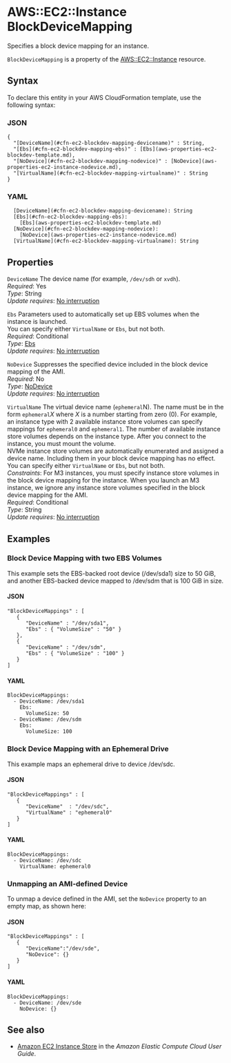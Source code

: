 # AWS::EC2::Instance BlockDeviceMapping<a name="aws-properties-ec2-blockdev-mapping"></a>

Specifies a block device mapping for an instance\.

 `BlockDeviceMapping` is a property of the [AWS::EC2::Instance](https://docs.aws.amazon.com/AWSCloudFormation/latest/UserGuide/aws-properties-ec2-instance.html) resource\.

## Syntax<a name="aws-properties-ec2-blockdev-mapping-syntax"></a>

To declare this entity in your AWS CloudFormation template, use the following syntax:

### JSON<a name="aws-properties-ec2-blockdev-mapping-syntax.json"></a>

```
{
  "[DeviceName](#cfn-ec2-blockdev-mapping-devicename)" : String,
  "[Ebs](#cfn-ec2-blockdev-mapping-ebs)" : [Ebs](aws-properties-ec2-blockdev-template.md),
  "[NoDevice](#cfn-ec2-blockdev-mapping-nodevice)" : [NoDevice](aws-properties-ec2-instance-nodevice.md),
  "[VirtualName](#cfn-ec2-blockdev-mapping-virtualname)" : String
}
```

### YAML<a name="aws-properties-ec2-blockdev-mapping-syntax.yaml"></a>

```
  [DeviceName](#cfn-ec2-blockdev-mapping-devicename): String
  [Ebs](#cfn-ec2-blockdev-mapping-ebs): 
    [Ebs](aws-properties-ec2-blockdev-template.md)
  [NoDevice](#cfn-ec2-blockdev-mapping-nodevice): 
    [NoDevice](aws-properties-ec2-instance-nodevice.md)
  [VirtualName](#cfn-ec2-blockdev-mapping-virtualname): String
```

## Properties<a name="aws-properties-ec2-blockdev-mapping-properties"></a>

`DeviceName`  <a name="cfn-ec2-blockdev-mapping-devicename"></a>
The device name \(for example, `/dev/sdh` or `xvdh`\)\.  
*Required*: Yes  
*Type*: String  
*Update requires*: [No interruption](https://docs.aws.amazon.com/AWSCloudFormation/latest/UserGuide/using-cfn-updating-stacks-update-behaviors.html#update-no-interrupt)

`Ebs`  <a name="cfn-ec2-blockdev-mapping-ebs"></a>
Parameters used to automatically set up EBS volumes when the instance is launched\.  
You can specify either `VirtualName` or `Ebs`, but not both\.  
*Required*: Conditional  
*Type*: [Ebs](aws-properties-ec2-blockdev-template.md)  
*Update requires*: [No interruption](https://docs.aws.amazon.com/AWSCloudFormation/latest/UserGuide/using-cfn-updating-stacks-update-behaviors.html#update-no-interrupt)

`NoDevice`  <a name="cfn-ec2-blockdev-mapping-nodevice"></a>
Suppresses the specified device included in the block device mapping of the AMI\.  
*Required*: No  
*Type*: [NoDevice](aws-properties-ec2-instance-nodevice.md)  
*Update requires*: [No interruption](https://docs.aws.amazon.com/AWSCloudFormation/latest/UserGuide/using-cfn-updating-stacks-update-behaviors.html#update-no-interrupt)

`VirtualName`  <a name="cfn-ec2-blockdev-mapping-virtualname"></a>
The virtual device name \(`ephemeral`N\)\. The name must be in the form `ephemeral`*X* where *X* is a number starting from zero \(0\)\. For example, an instance type with 2 available instance store volumes can specify mappings for `ephemeral0` and `ephemeral1`\. The number of available instance store volumes depends on the instance type\. After you connect to the instance, you must mount the volume\.  
NVMe instance store volumes are automatically enumerated and assigned a device name\. Including them in your block device mapping has no effect\.  
You can specify either `VirtualName` or `Ebs`, but not both\.  
 *Constraints*: For M3 instances, you must specify instance store volumes in the block device mapping for the instance\. When you launch an M3 instance, we ignore any instance store volumes specified in the block device mapping for the AMI\.  
*Required*: Conditional  
*Type*: String  
*Update requires*: [No interruption](https://docs.aws.amazon.com/AWSCloudFormation/latest/UserGuide/using-cfn-updating-stacks-update-behaviors.html#update-no-interrupt)

## Examples<a name="aws-properties-ec2-blockdev-mapping--examples"></a>

### Block Device Mapping with two EBS Volumes<a name="aws-properties-ec2-blockdev-mapping--examples--Block_Device_Mapping_with_two_EBS_Volumes"></a>

This example sets the EBS\-backed root device \(/dev/sda1\) size to 50 GiB, and another EBS\-backed device mapped to /dev/sdm that is 100 GiB in size\.

#### JSON<a name="aws-properties-ec2-blockdev-mapping--examples--Block_Device_Mapping_with_two_EBS_Volumes--json"></a>

```
"BlockDeviceMappings" : [
   {
      "DeviceName" : "/dev/sda1",
      "Ebs" : { "VolumeSize" : "50" }
   },
   {
      "DeviceName" : "/dev/sdm",
      "Ebs" : { "VolumeSize" : "100" }
   }
]
```

#### YAML<a name="aws-properties-ec2-blockdev-mapping--examples--Block_Device_Mapping_with_two_EBS_Volumes--yaml"></a>

```
BlockDeviceMappings:
  - DeviceName: /dev/sda1
    Ebs:
      VolumeSize: 50
  - DeviceName: /dev/sdm
    Ebs:
      VolumeSize: 100
```

### Block Device Mapping with an Ephemeral Drive<a name="aws-properties-ec2-blockdev-mapping--examples--Block_Device_Mapping_with_an_Ephemeral_Drive"></a>

This example maps an ephemeral drive to device /dev/sdc\.

#### JSON<a name="aws-properties-ec2-blockdev-mapping--examples--Block_Device_Mapping_with_an_Ephemeral_Drive--json"></a>

```
"BlockDeviceMappings" : [
   {
      "DeviceName"  : "/dev/sdc",
      "VirtualName" : "ephemeral0"
   }
]
```

#### YAML<a name="aws-properties-ec2-blockdev-mapping--examples--Block_Device_Mapping_with_an_Ephemeral_Drive--yaml"></a>

```
BlockDeviceMappings:
  - DeviceName: /dev/sdc
    VirtualName: ephemeral0
```

### Unmapping an AMI\-defined Device<a name="aws-properties-ec2-blockdev-mapping--examples--Unmapping_an_AMI-defined_Device"></a>

To unmap a device defined in the AMI, set the `NoDevice` property to an empty map, as shown here:

#### JSON<a name="aws-properties-ec2-blockdev-mapping--examples--Unmapping_an_AMI-defined_Device--json"></a>

```
"BlockDeviceMappings" : [
   {
      "DeviceName":"/dev/sde",
      "NoDevice": {}
   }
]
```

#### YAML<a name="aws-properties-ec2-blockdev-mapping--examples--Unmapping_an_AMI-defined_Device--yaml"></a>

```
BlockDeviceMappings:
  - DeviceName: /dev/sde
    NoDevice: {}
```

## See also<a name="aws-properties-ec2-blockdev-mapping--seealso"></a>
+  [ Amazon EC2 Instance Store](https://docs.aws.amazon.com/AWSEC2/latest/UserGuide/InstanceStorage.html) in the *Amazon Elastic Compute Cloud User Guide*\.